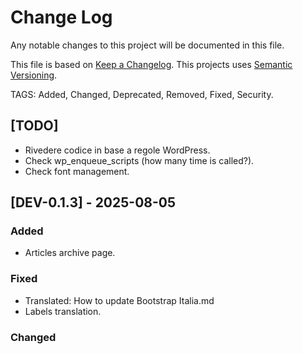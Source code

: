 # Change Log

Any notable changes to this project will be documented in this file.

This file is based on [Keep a Changelog](http://keepachangelog.com/).
This projects uses [Semantic Versioning](http://semver.org/).


TAGS: Added, Changed, Deprecated, Removed, Fixed, Security.

## [TODO]
- Rivedere codice in base a regole WordPress.
- Check wp_enqueue_scripts (how many time is called?).
- Check font management.


## [DEV-0.1.3] - 2025-08-05
### Added
-	Articles archive page.
### Fixed
- Translated: How to update Bootstrap Italia.md
- Labels translation.
### Changed
